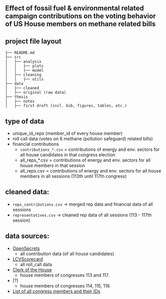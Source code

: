 ## Effect of fossil fuel & environmental related campaign contributions on the voting behavior of US House members on methane related bills


## project file layout
```
├── README.md
├── src
│   ├── analysis
│   │   ├── plots
│   │   ├── model
│   ├── cleaning
│   │   ├── utils  
├── data
│   ├── cleaned
│   ├── original (raw data)
├── thesis
│   ├── notes
│   ├── first draft (incl. bib, figures, tables, etc.)

```
## type of data
- unique_id_reps (member_id of every house member)
- roll call data (votes on 6 methane (pollution safeguard) related bills)
- financial contributions 
    - `contributions_*.csv` = contributions of energy and env. sectors for all house candidates in that congress election
    - all_reps_*.csv = contributions of energy and env. sectors for all house members in that session
    - all_reps.csv = contributions of energy and env. sectors for all house members in all sessions (113th until 117th congress)

## cleaned data:
- `reps_contributions.csv` -> merged rep data and financial data of all sessions
- `representatives.csv` -> cleaned rep data of all sessions (113 - 117th session)

## data sources:
- [OpenSecrets](https://www.opensecrets.org/)
    - all contribution data (of all house candidates)
- [LCVScorecard](https://scorecard.lcv.org)
    - all roll_call data
- [Clerk of the House](https://clerk.house.gov/)
    - house members of congresses 113 and 117.
- [?]
    - house members of congresses 114, 115, 116.
- [List of all congress members and their IDs](https://www.congress.gov/help/field-values/member-bioguide-ids)
    